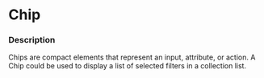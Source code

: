 # Chip

### Description

Chips are compact elements that represent an input, attribute, or action. A Chip could be used to display a list of selected filters in a collection list.
